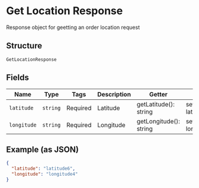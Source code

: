 
# Get Location Response

Response object for geetting an order location request

## Structure

`GetLocationResponse`

## Fields

| Name | Type | Tags | Description | Getter | Setter |
|  --- | --- | --- | --- | --- | --- |
| `latitude` | `string` | Required | Latitude | getLatitude(): string | setLatitude(string latitude): void |
| `longitude` | `string` | Required | Longitude | getLongitude(): string | setLongitude(string longitude): void |

## Example (as JSON)

```json
{
  "latitude": "latitude6",
  "longitude": "longitude4"
}
```

